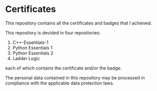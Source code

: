 # Certificates
This repository contains all the certificates and badges that I achieved.

This repository is devided in four repositories:

1. C++-Essentials-1
2. Python Essentials 1
3. Python Essentials 2
4. Ladder Logic

each of which contains the certificate and/or the badge.

The personal data contained in this repository may be processed in compliance with the applicable data protection laws.
